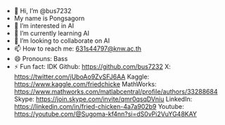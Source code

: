 - 👋 Hi, I’m @bus7232
- My name is Pongsagorn
- 👀 I’m interested in AI
- 🌱 I’m currently learning AI
- 💞️ I’m looking to collaborate on AI
- 📫 How to reach me: 631s44797@knw.ac.th
- 😄 Pronouns: Bass
- ⚡ Fun fact: IDK
Github: https://github.com/bus7232
X: https://twitter.com/jUboAo9ZvSFJ6AA
Kaggle: https://www.kaggle.com/friedchicke
MathWorks: https://www.mathworks.com/matlabcentral/profile/authors/33288684
Skype: https://join.skype.com/invite/qmr0qsqDVniu
LinkedIn: https://linkedin.com/in/fried-chicken-4a7a902b9
Youtube: https://youtube.com/@Sugoma-kf4nn?si=dS0vPi2VuYG48KAY
<!---
bus7232/bus7232 is a ✨ special ✨ repository because its `README.md` (this file) appears on your GitHub profile.
You can click the Preview link to take a look at your changes.
--->
